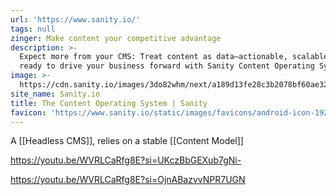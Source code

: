 ```yaml
---
url: 'https://www.sanity.io/'
tags: null
zinger: Make content your competitive advantage
description: >-
  Expect more from your CMS: Treat content as data—actionable, scalable, and
  ready to drive your business forward with Sanity Content Operating System.
image: >-
  https://cdn.sanity.io/images/3do82whm/next/a189d13fe28c3b2078bf60ae32e12ba7bb9c14fb-1200x630.png
site_name: Sanity.io
title: The Content Operating System | Sanity
favicon: 'https://www.sanity.io/static/images/favicons/android-icon-192x192.png'
---
```



A [[Headless CMS]],  relies on a stable [[Content Model]]


https://youtu.be/WVRLCaRfg8E?si=UKczBbGEXub7gNi-

https://youtu.be/WVRLCaRfg8E?si=OjnABazvvNPR7UGN
